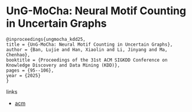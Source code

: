 # UnG-MoCha: Neural Motif Counting in Uncertain Graphs

```
@inproceedings{ungmocha_kdd25,
title = {UnG-MoCha: Neural Motif Counting in Uncertain Graphs},
author = {Ban, Lujie and Han, Xiaolin and Li, Jinyang and Ma, Chenhao},
booktitle = {Proceedings of the 31st ACM SIGKDD Conference on Knowledge Discovery and Data Mining (KDD)},
pages = {95--106},
year = {2025}
}
```

links
- [acm](https://dl.acm.org/doi/10.1145/3711896.3737170)
